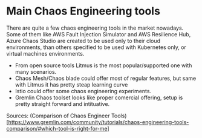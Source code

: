 # Main Chaos Engineering tools

There are quite a few chaos engineering tools in the market nowadays. Some of them like AWS Fault Injection Simulator and AWS Resilience Hub, Azure Chaos Studio are created to be used only to their cloud environments, than others specified to be used with Kubernetes only, or virtual machines environments. 
* From open source tools Litmus is the most popular/supported one with many scenarios. 
* Chaos Mesh/Chaos blade could offer most of regular features, but same with Litmus it has pretty steap learning curve
* Istio could offer some chaos engineering experiments.
* Gremlin Chaos toolset looks like proper comercial offering, setup is pretty straight forward and intituative. 

Sources:
(Comparison of Chaos Engineer Tools)[https://www.gremlin.com/community/tutorials/chaos-engineering-tools-comparison/#which-tool-is-right-for-me]
